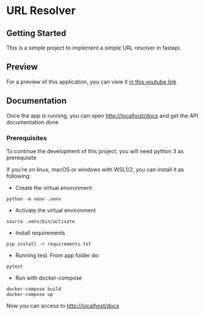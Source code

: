 # URL Resolver 

## Getting Started

This is a simple project to implement a simple URL resolver in fastapi.

## Preview

For a preview of this application, you can view it [in this youtube link](https://youtu.be/jdgxcgDKDZM)

## Documentation

Once the app is running, you can open [http://localhost/docs](http://localhost/docs) and get the API documentation done

### Prerequisites

To continue the development of this project, you will need
python 3 as prerequisite

If you're on linux, macOS or windows with WSL1/2, you can install it as following:

- Create the virtual environment

```
python -m venv .venv
```

- Activate the virtual environment

```
source .venv/bin/activate
```

- Install requirements

```
pip install -r requirements.txt
```

- Running test. From app folder do:

```
pytest
```

- Run with docker-compose

```
docker-compose build
docker-compose up
```

Now you can access to [http://localhost/docs](http://localhost/docs)
